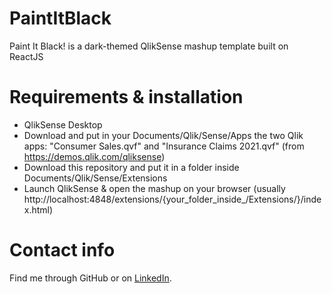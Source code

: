 # PaintItBlack
Paint It Black! is a dark-themed QlikSense mashup template built on ReactJS

# Requirements & installation
- QlikSense Desktop
- Download and put in your Documents/Qlik/Sense/Apps the two Qlik apps: "Consumer Sales.qvf" and "Insurance Claims 2021.qvf" (from https://demos.qlik.com/qliksense) 
- Download this repository and put it in a folder inside Documents/Qlik/Sense/Extensions
- Launch QlikSense & open the mashup on your browser (usually http://localhost:4848/extensions/{your_folder_inside_/Extensions/}/index.html)

# Contact info

Find me through GitHub or on [LinkedIn](https://www.linkedin.com/in/fellipe-fernandes/).
